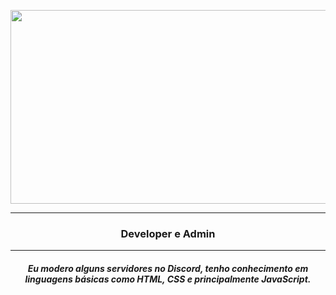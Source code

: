 <p align="center">
  <img src="https://i.postimg.cc/13PwTKjJ/did-a-frieren-screenshot-redraw-v0-9dgb7aehdjnc1.webp" width="540" height="310" />
</p>

<hr> 
<h3 align="center">Developer e Admin</h3>
<hr>
<h5 align="center">
  Eu modero alguns servidores no Discord, tenho conhecimento em linguagens básicas como HTML, CSS e principalmente JavaScript.
</h5>
